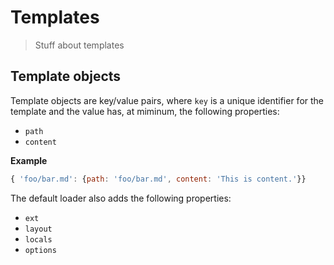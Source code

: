 # Templates

> Stuff about templates


## Template objects

Template objects are key/value pairs, where `key` is a unique identifier for the template and the value has, at miminum, the following properties:

- `path`
- `content`

**Example**

```js
{ 'foo/bar.md': {path: 'foo/bar.md', content: 'This is content.'}}
```

The default loader also adds the following properties:

- `ext`
- `layout`
- `locals`
- `options`


